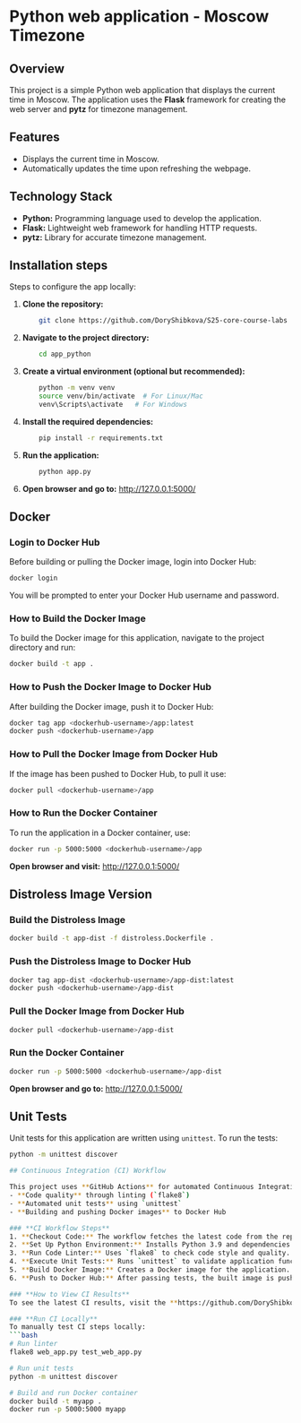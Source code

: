# Python web application - Moscow Timezone

## Overview
This project is a simple Python web application that displays the current time in Moscow. The application uses the **Flask** framework for creating the web server and **pytz** for timezone management.

## Features
- Displays the current time in Moscow.
- Automatically updates the time upon refreshing the webpage.

## Technology Stack
- **Python:** Programming language used to develop the application.
- **Flask:** Lightweight web framework for handling HTTP requests.
- **pytz:** Library for accurate timezone management.

## Installation steps

Steps to configure the app locally:
1. **Clone the repository:**
   ```bash
       git clone https://github.com/DoryShibkova/S25-core-course-labs
   ```
2. **Navigate to the project directory:**
   ```bash
       cd app_python
   ```
3. **Create a virtual environment (optional but recommended):**
   ```bash
       python -m venv venv
       source venv/bin/activate  # For Linux/Mac
       venv\Scripts\activate   # For Windows
   ```
4. **Install the required dependencies:**
   ```bash
       pip install -r requirements.txt
   ```
5. **Run the application:**
   ```bash
       python app.py
   ```
6. **Open browser and go to:** http://127.0.0.1:5000/


## Docker

### Login to Docker Hub
Before building or pulling the Docker image, login into Docker Hub:
```bash
docker login
```
You will be prompted to enter your Docker Hub username and password.

### How to Build the Docker Image
To build the Docker image for this application, navigate to the project directory and run:
```bash
docker build -t app .
```

### How to Push the Docker Image to Docker Hub
After building the Docker image, push it to Docker Hub:
```bash
docker tag app <dockerhub-username>/app:latest
docker push <dockerhub-username>/app
```

### How to Pull the Docker Image from Docker Hub
If the image has been pushed to Docker Hub, to pull it use:
```bash
docker pull <dockerhub-username>/app
```

### How to Run the Docker Container
To run the application in a Docker container, use:
```bash
docker run -p 5000:5000 <dockerhub-username>/app
```
**Open browser and visit:** http://127.0.0.1:5000/


## Distroless Image Version

### Build the Distroless Image
```bash
docker build -t app-dist -f distroless.Dockerfile .
```

### Push the Distroless Image to Docker Hub
```bash
docker tag app-dist <dockerhub-username>/app-dist:latest
docker push <dockerhub-username>/app-dist
```

### Pull the Docker Image from Docker Hub
```bash
docker pull <dockerhub-username>/app-dist 
```

### Run the Docker Container
```bash
docker run -p 5000:5000 <dockerhub-username>/app-dist
```
**Open browser and go to:** http://127.0.0.1:5000/

## Unit Tests
Unit tests for this application are written using `unittest`. To run the tests:
```bash
python -m unittest discover

## Continuous Integration (CI) Workflow

This project uses **GitHub Actions** for automated Continuous Integration (CI). The CI pipeline ensures:
- **Code quality** through linting (`flake8`)
- **Automated unit tests** using `unittest`
- **Building and pushing Docker images** to Docker Hub

### **CI Workflow Steps**
1. **Checkout Code:** The workflow fetches the latest code from the repository.
2. **Set Up Python Environment:** Installs Python 3.9 and dependencies from `requirements.txt`.
3. **Run Code Linter:** Uses `flake8` to check code style and quality.
4. **Execute Unit Tests:** Runs `unittest` to validate application functionality.
5. **Build Docker Image:** Creates a Docker image for the application.
6. **Push to Docker Hub:** After passing tests, the built image is pushed to Docker Hub.

### **How to View CI Results**
To see the latest CI results, visit the **https://github.com/DoryShibkova/S25-core-course-labs/actions**.

### **Run CI Locally**
To manually test CI steps locally:
```bash
# Run linter
flake8 web_app.py test_web_app.py

# Run unit tests
python -m unittest discover

# Build and run Docker container
docker build -t myapp .
docker run -p 5000:5000 myapp

